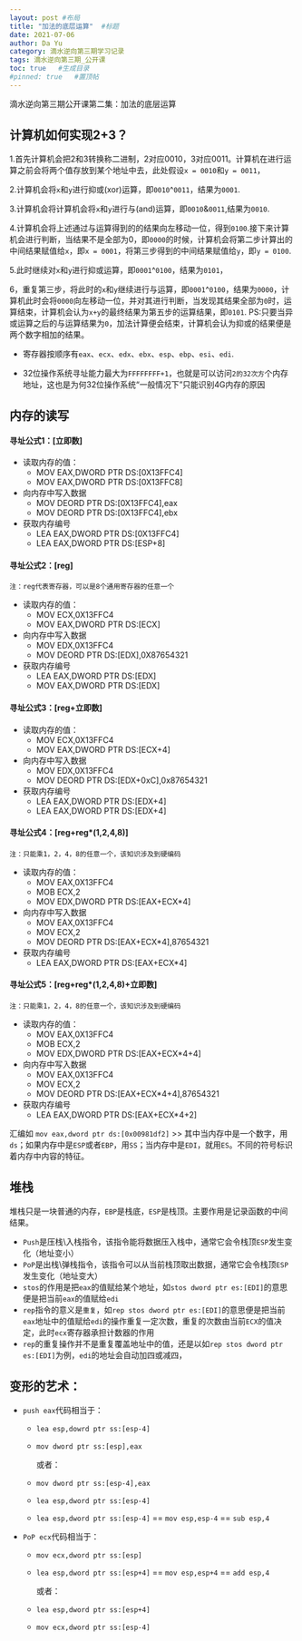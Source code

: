 ```yaml
---
layout: post #布局
title: "加法的底层运算"  #标题
date: 2021-07-06
author: Da Yu
category: 滴水逆向第三期学习记录
tags: 滴水逆向第三期_公开课
toc: true   #生成目录
#pinned: true   #置顶帖
---
```

滴水逆向第三期公开课第二集：加法的底层运算

## 计算机如何实现2+3？
1.首先计算机会把2和3转换称二进制，2对应0010，3对应0011。计算机在进行运算之前会将两个值存放到某个地址中去，此处假设`x = 0010`和`y = 0011`，

2.计算机会将`x`和`y`进行抑或(xor)运算，即`0010`^`0011`，结果为`0001`.

3.计算机会将计算机会将`x`和`y`进行与(and)运算，即`0010`&`0011`,结果为`0010`.

4.计算机会将上述通过与运算得到的的结果向左移动一位，得到`0100`.接下来计算机会进行判断，当结果不是全部为0，即`0000`的时候，计算机会将第二步计算出的中间结果赋值给`x`，即`x = 0001`，将第三步得到的中间结果赋值给`y`，即`y = 0100`.

5.此时继续对`x`和`y`进行抑或运算，即`0001`^`0100`，结果为`0101`，

6，重复第三步，将此时的`x`和`y`继续进行与运算，即`0001`^`0100`，结果为`0000`，计算机此时会将`0000`向左移动一位，并对其进行判断，当发现其结果全部为`0`时，运算结束，计算机会认为`x+y`的最终结果为第五步的运算结果，即`0101`.
PS:只要当异或运算之后的与运算结果为`0`，加法计算便会结束，计算机会认为抑或的结果便是两个数字相加的结果。


- 寄存器按顺序有`eax`、`ecx`、`edx`、`ebx`、`esp`、`ebp`、`esi`、`edi`.

- 32位操作系统寻址能力最大为`FFFFFFFF+1`，也就是可以访问`2的32次方`个内存地址，这也是为何32位操作系统“一般情况下”只能识别4G内存的原因

## 内存的读写
#### 寻址公式1：[立即数]
- 读取内存的值：
  - MOV EAX,DWORD PTR DS:[0X13FFC4]
  - MOV EAX,DWORD PTR DS:[0X13FFC8]
- 向内存中写入数据
  - MOV DEORD PTR DS:[0X13FFC4],eax
  - MOV DEORD PTR DS:[0X13FFC4],ebx
- 获取内存编号
  - LEA EAX,DWORD PTR DS:[0X13FFC4]
  - LEA EAX,DWORD PTR DS:[ESP+8]


#### 寻址公式2：[reg]
`注：reg代表寄存器，可以是8个通用寄存器的任意一个`
- 读取内存的值：
  - MOV ECX,0X13FFC4
  - MOV EAX,DWORD PTR DS:[ECX]
- 向内存中写入数据
  - MOV EDX,0X13FFC4
  - MOV DEORD PTR DS:[EDX],0X87654321
- 获取内存编号
  - LEA EAX,DWORD PTR DS:[EDX]
  - MOV EAX,DWORD PTR DS:[EDX]


#### 寻址公式3：[reg+立即数]
- 读取内存的值：
  - MOV ECX,0X13FFC4
  - MOV EAX,DWORD PTR DS:[ECX+4]
- 向内存中写入数据
  - MOV EDX,0X13FFC4
  - MOV DEORD PTR DS:[EDX+0xC],0x87654321
- 获取内存编号
  - LEA EAX,DWORD PTR DS:[EDX+4]
  - LEA EAX,DWORD PTR DS:[EDX+4]


#### 寻址公式4：[reg+reg*(1,2,4,8)]
`注：只能乘1，2，4，8的任意一个，该知识涉及到硬编码`
- 读取内存的值：
  - MOV EAX,0X13FFC4
  - MOB ECX,2
  - MOV EDX,DWORD PTR DS:[EAX+ECX*4]
- 向内存中写入数据
  - MOV EAX,0X13FFC4
  - MOV ECX,2
  - MOV DEORD PTR DS:[EAX+ECX*4],87654321
- 获取内存编号
  - LEA EAX,DWORD PTR DS:[EAX+ECX*4]


#### 寻址公式5：[reg+reg*(1,2,4,8)+立即数]
`注：只能乘1，2，4，8的任意一个，该知识涉及到硬编码`
- 读取内存的值：
  - MOV EAX,0X13FFC4
  - MOB ECX,2
  - MOV EDX,DWORD PTR DS:[EAX+ECX*4+4]
- 向内存中写入数据
  - MOV EAX,0X13FFC4
  - MOV ECX,2
  - MOV DEORD PTR DS:[EAX+ECX*4+4],87654321
- 获取内存编号
  - LEA EAX,DWORD PTR DS:[EAX+ECX*4+2]



汇编如 `mov eax,dword ptr ds:[0x00981df2]` >> 其中当内存中是一个数字，用`ds`；如果内存中是`ESP`或者`EBP`，用`SS`；当内存中是`EDI`，就用`ES`。不同的符号标识着内存中内容的特征。

## 堆栈
堆栈只是一块普通的内存，`EBP`是栈底，`ESP`是栈顶。主要作用是记录函数的中间结果。

- `Push`是压栈\入栈指令，该指令能将数据压入栈中，通常它会令栈顶`ESP`发生变化（地址变小）
- `PoP`是出栈\弹栈指令，该指令可以从当前栈顶取出数据，通常它会令栈顶`ESP`发生变化（地址变大）
- `stos`的作用是把`eax`的值赋给某个地址，如`stos dword ptr es:[EDI]`的意思便是把当前`eax`的值赋给`edi`
- `rep`指令的意义是`重复`，如`rep stos dword ptr es:[EDI]`的意思便是把当前`eax`地址中的值赋给`edi`的操作重复一定次数，重复的次数由当前`ECX`的值决定，此时`ecx`寄存器承担计数器的作用
- `rep`的重复操作并不是重复覆盖地址中的值，还是以如`rep stos dword ptr es:[EDI]`为例，`edi`的地址会自动加四或减四，


## 变形的艺术：
- `push eax`代码相当于：
  - `lea esp,dowrd ptr ss:[esp-4]`
  - `mov dword ptr ss:[esp],eax`
  
    或者：
  - `mov dword ptr ss:[esp-4],eax`
  - `lea esp,dword ptr ss:[esp-4]`
  
  - `lea esp,dword ptr ss:[esp-4]` == `mov esp,esp-4` == `sub esp,4`


- `PoP ecx`代码相当于：
  - `mov ecx,dword ptr ss:[esp]`
  - `lea esp,dword ptr ss:[esp+4]` == `mov esp,esp+4` == `add esp,4`
  
    或者：
  - `lea esp,dword ptr ss:[esp+4]`
  - `mov ecx,dword ptr ss:[esp-4]`

 